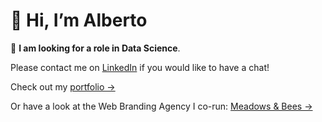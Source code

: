# 👋 Hi, I’m Alberto

🚀 **I am looking for a role in Data Science**.

Please contact me on [LinkedIn](www.linkedin.com/in/albertomontemiglio) if you would like to have a chat!

Check out my [portfolio ->](https://albertomontemiglio.com/)

Or have a look at the Web Branding Agency I co-run: [Meadows & Bees ->](https://meadowsandbees.com/)
